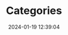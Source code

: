 ---
title: Categories
date: 2024-01-19 12:39:04
type: categories
layout: categories
permalink: /categories/
description: Categories
keywords: Categories, tags, topics, subjects, categories
---
